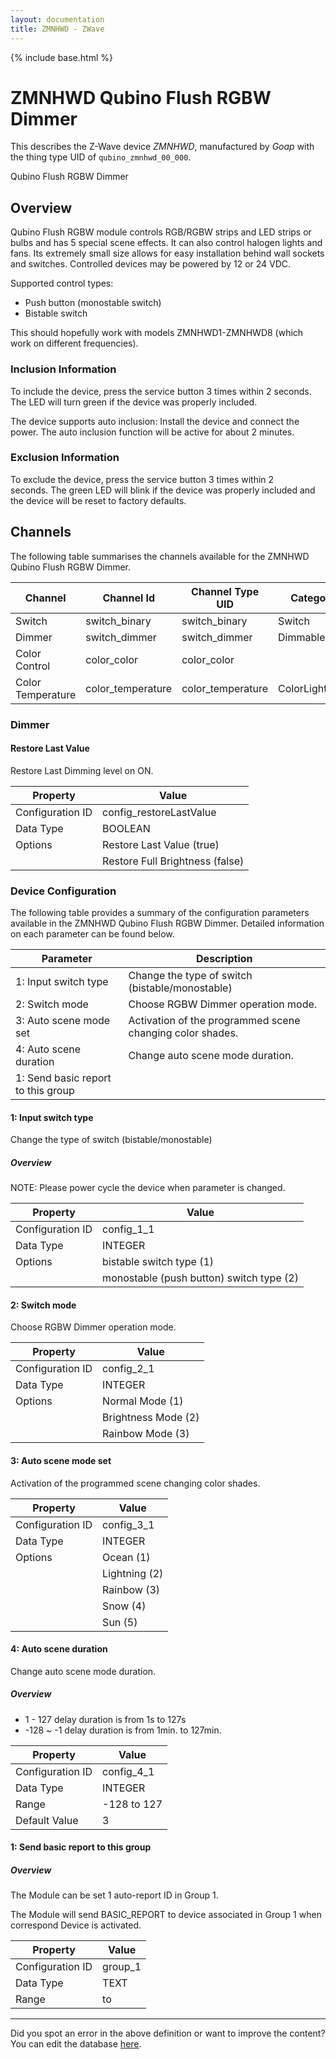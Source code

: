 ```yaml
---
layout: documentation
title: ZMNHWD - ZWave
---
```


{% include base.html %}

# ZMNHWD Qubino Flush RGBW Dimmer

This describes the Z-Wave device *ZMNHWD*, manufactured by *Goap* with the thing type UID of ```qubino_zmnhwd_00_000```. 

Qubino Flush RGBW Dimmer  


## Overview 

Qubino Flush RGBW module controls RGB/RGBW strips and LED strips or bulbs and has 5 special scene effects. It can also control halogen lights and fans. Its extremely small size allows for easy installation behind wall sockets and switches. Controlled devices may be powered by 12 or 24 VDC.

Supported control types:

 *  Push button (monostable switch)
 *  Bistable switch

This should hopefully work with models ZMNHWD1-ZMNHWD8 (which work on different frequencies).

  


### Inclusion Information 

To include the device, press the service button 3 times within 2 seconds. The LED will turn green if the device was properly included.

The device supports auto inclusion: Install the device and connect the power. The auto inclusion function will be active for about 2 minutes.

  


### Exclusion Information 

To exclude the device, press the service button 3 times within 2 seconds. The green LED will blink if the device was properly included and the device will be reset to factory defaults.


## Channels
The following table summarises the channels available for the ZMNHWD Qubino Flush RGBW Dimmer.

| Channel | Channel Id | Channel Type UID | Category | Item Type |
|---------|------------|------------------|----------|-----------|
| Switch | switch_binary | switch_binary | Switch | Switch |
| Dimmer | switch_dimmer | switch_dimmer | DimmableLight | Dimmer |
| Color Control | color_color | color_color |  | Color |
| Color Temperature | color_temperature | color_temperature | ColorLight | Dimmer |


### Dimmer

#### Restore Last Value

Restore Last Dimming level on ON.


| Property         | Value    |
|------------------|----------|
| Configuration ID | config_restoreLastValue |
| Data Type        | BOOLEAN || Default Value | true |
| Options | Restore Last Value (true) |
|  | Restore Full Brightness (false) |


### Device Configuration
The following table provides a summary of the configuration parameters available in the ZMNHWD Qubino Flush RGBW Dimmer.
Detailed information on each parameter can be found below.

| Parameter   | Description |
|-------------|-------------|
| 1: Input switch type | Change the type of switch (bistable/monostable) |
| 2: Switch mode | Choose RGBW Dimmer operation mode. |
| 3: Auto scene mode set | Activation of the programmed scene changing color shades. |
| 4: Auto scene duration | Change auto scene mode duration. |
| 1: Send basic report to this group |  |


#### 1: Input switch type

Change the type of switch (bistable/monostable)  


##### Overview 

NOTE: Please power cycle the device when parameter is changed.


| Property         | Value    |
|------------------|----------|
| Configuration ID | config_1_1 |
| Data Type        | INTEGER || Default Value | 1 |
| Options | bistable switch type (1) |
|  | monostable (push button) switch type (2) |


#### 2: Switch mode

Choose RGBW Dimmer operation mode.


| Property         | Value    |
|------------------|----------|
| Configuration ID | config_2_1 |
| Data Type        | INTEGER || Default Value | 1 |
| Options | Normal Mode (1) |
|  | Brightness Mode (2) |
|  | Rainbow Mode (3) |


#### 3: Auto scene mode set

Activation of the programmed scene changing color shades.


| Property         | Value    |
|------------------|----------|
| Configuration ID | config_3_1 |
| Data Type        | INTEGER || Default Value | 0 |
| Options | Ocean (1) |
|  | Lightning (2) |
|  | Rainbow (3) |
|  | Snow (4) |
|  | Sun (5) |


#### 4: Auto scene duration

Change auto scene mode duration.  


##### Overview 

 *  1 - 127 delay duration is from 1s to 127s
 *  \-128 ~ -1 delay duration is from 1min. to 127min.


| Property         | Value    |
|------------------|----------|
| Configuration ID | config_4_1 |
| Data Type        | INTEGER |
| Range | -128 to 127 |
| Default Value | 3 |


#### 1: Send basic report to this group

  


##### Overview 

The Module can be set 1 auto-report ID in Group 1.

The Module will send BASIC\_REPORT to device associated in Group 1 when correspond Device is activated.


| Property         | Value    |
|------------------|----------|
| Configuration ID | group_1 |
| Data Type        | TEXT |
| Range |  to  |


---

Did you spot an error in the above definition or want to improve the content?
You can edit the database [here](http://www.cd-jackson.com/index.php/zwave/zwave-device-database/zwave-device-list/devicesummary/567).
